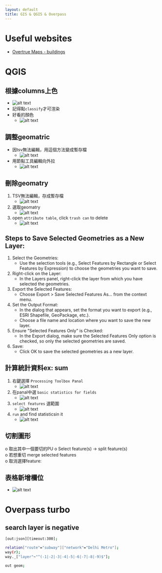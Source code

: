 ```yaml
---
layout: default
title: GIS & QGIS & Overpass
---
```


# Useful websites
- [Overtrue Maps - buildings](https://docs.overturemaps.org/guides/buildings/#14/32.58453/-117.05154/0/60)

# QGIS
## 根據columns上色
- ![alt text](/pages-blog/assets/images/tools/qgis-10.png)
- 記得點`classify`才可渲染
- 好看的顏色
    - ![alt text](/pages-blog/assets/images/tools/qgis-11.png)

## 調整geomatric    
- 因tsv無法編輯，用這個方法變成暫存檔
    - ![alt text](/pages-blog/assets/images/tools/qgis.png)
- 用節點工具編輯向外拉
    - ![alt text](/pages-blog/assets/images/tools/qgis-1.png)

## 刪除geomatry
1. TSV無法編輯，存成暫存檔
    - ![alt text](/pages-blog/assets/images/tools/qgis-3.png)
2. 選取geomatry
    - ![alt text](/pages-blog/assets/images/tools/qgis-4.png)
3. open `attribute table`, click `trash can` to delete
    - ![alt text](/pages-blog/assets/images/tools/qgis-2.png)

## Steps to Save Selected Geometries as a New Layer:
1. Select the Geometries:
    - Use the selection tools (e.g., Select Features by Rectangle or Select Features by Expression) to choose the geometries you want to save.
2. Right-click on the Layer:
    - In the Layers panel, right-click the layer from which you have selected the geometries.
3. Export the Selected Features:
    - Choose Export > Save Selected Features As... from the context menu.
4. Set the Output Format:
    - In the dialog that appears, set the format you want to export (e.g., ESRI Shapefile, GeoPackage, etc.).
    - Choose a file name and location where you want to save the new layer.
5. Ensure "Selected Features Only" is Checked:
    - In the Export dialog, make sure the Selected Features Only option is checked, so only the selected geometries are saved.
6. Save:
    - Click OK to save the selected geometries as a new layer.

## 計算統計資料ex: sum
1. 右鍵選擇 `Processing Toolbox Panal`
    - ![alt text](/pages-blog/assets/images/tools/qgis-5.png)
2. 在panal中選 `basic statistics for fields`
    - ![alt text](/pages-blog/assets/images/tools/qgis-6.png)
3. `select features` 選範圍
    - ![alt text](/pages-blog/assets/images/tools/qgis-7.png)
4. `run` and find statisticsin it
    - ![alt text](/pages-blog/assets/images/tools/qgis-8.png)

## 切割圖形
o	取出其中一個要切的PU
o	Select feature(s)   -> split feature(s)  
o	若想重切 merge selected features  
o	取消選擇feature:  

## 表格新增欄位
- ![alt text](/pages-blog/assets/images/tools/qgis-9.png)

# Overpass turbo
## search layer is negative
```bash
[out:json][timeout:300];

relation["route"="subway"]["network"="Delhi Metro"];
way(r);
way._["layer"~"^(-1|-2|-3|-4|-5|-6|-7|-8|-9)$"];

out geom;
```